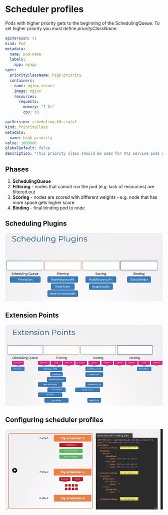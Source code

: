 # Scheduler profiles

Pods with higher priority gets to the beginning of the SchedulingQueue. To set higher priority you must define _priorityClassName_:

```yaml
apiVersion: v1
kind: Pod
metadata:
  name: pod-name
  labels:
    app: myapp
spec:
  priorityClassName: high-priority
  containers:
  - name: nginx-server
    image: nginx
    resources:
      requests:
        memory: "1 Gi"
        cpu: 10
```

```yaml
apiVersion: scheduling.k8s.io/v1
kind: PriorityClass
metadata:
  name: high-priority
value: 1000000
globalDefault: false
description: "This priority class should be used for XYZ service pods only."
```

## Phases
1. **SchedulingQueue**
2. **Filtering** - nodes that cannot run the pod (e.g. lack of resources) are filtered out
3. **Scoring** - nodes are scored with different weights - e.g. node that has more space gets higher score
4. **Binding** - final binding pod to node

## Scheduling Plugins
![Scheduling Plugins](../images/13_scheduling_plugins.png)

## Extension Points
![Extensions Plugins](../images/13_extension_plugins.png)

## Configuring scheduler profiles
![Scheduler profiles](../images/13_scheduler_profiles.png)